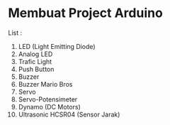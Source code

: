 # Membuat Project Arduino

List :
1. LED (Light Emitting Diode)
2. Analog LED
3. Trafic Light
4. Push Button
5. Buzzer
6. Buzzer Mario Bros
7. Servo 
8. Servo-Potensimeter
9. Dynamo (DC Motors)
10. Ultrasonic HCSR04 (Sensor Jarak)

